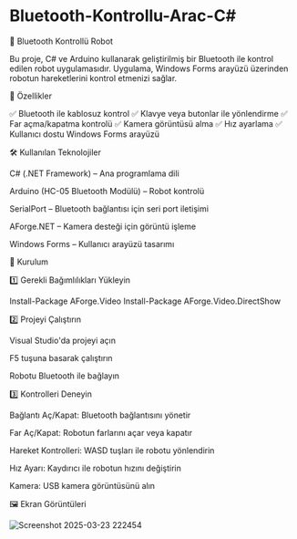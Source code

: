 # Bluetooth-Kontrollu-Arac-C#
🤖 Bluetooth Kontrollü Robot

Bu proje, C# ve Arduino kullanarak geliştirilmiş bir Bluetooth ile kontrol edilen robot uygulamasıdır. Uygulama, Windows Forms arayüzü üzerinden robotun hareketlerini kontrol etmenizi sağlar.

🚀 Özellikler

✅ Bluetooth ile kablosuz kontrol
✅ Klavye veya butonlar ile yönlendirme
✅ Far açma/kapatma kontrolü
✅ Kamera görüntüsü alma
✅ Hız ayarlama
✅ Kullanıcı dostu Windows Forms arayüzü

🛠️ Kullanılan Teknolojiler

C# (.NET Framework) – Ana programlama dili

Arduino (HC-05 Bluetooth Modülü) – Robot kontrolü

SerialPort – Bluetooth bağlantısı için seri port iletişimi

AForge.NET – Kamera desteği için görüntü işleme

Windows Forms – Kullanıcı arayüzü tasarımı

📌 Kurulum

1️⃣ Gerekli Bağımlılıkları Yükleyin

Install-Package AForge.Video
Install-Package AForge.Video.DirectShow

2️⃣ Projeyi Çalıştırın

Visual Studio'da projeyi açın

F5 tuşuna basarak çalıştırın

Robotu Bluetooth ile bağlayın

3️⃣ Kontrolleri Deneyin

Bağlantı Aç/Kapat: Bluetooth bağlantısını yönetir

Far Aç/Kapat: Robotun farlarını açar veya kapatır

Hareket Kontrolleri: WASD tuşları ile robotu yönlendirin

Hız Ayarı: Kaydırıcı ile robotun hızını değiştirin

Kamera: USB kamera görüntüsünü alın

🖼️ Ekran Görüntüleri

![Screenshot 2025-03-23 222454](https://github.com/user-attachments/assets/56f71542-6a5e-434c-b381-9bce4af37f9e)

